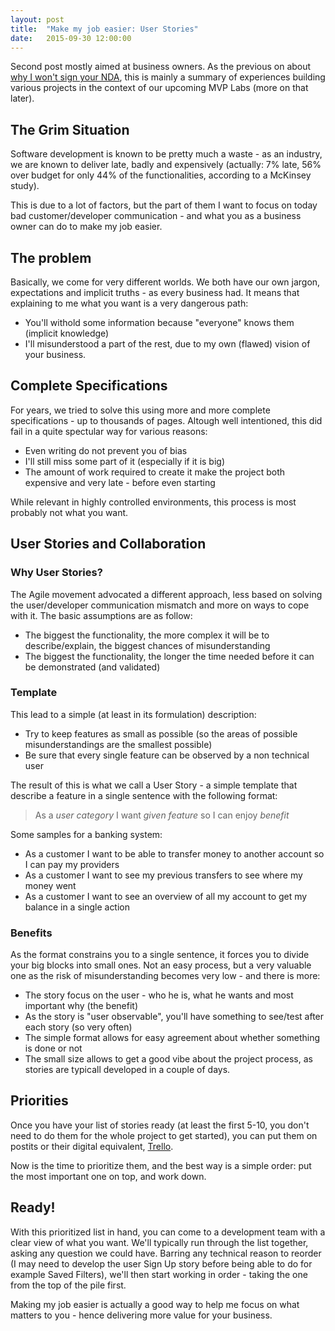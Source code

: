 ```yaml
---
layout: post
title:  "Make my job easier: User Stories"
date:   2015-09-30 12:00:00
---
```


Second post mostly aimed at business owners. As the previous on about [why I won't sign your NDA](http://joyouscoding.com/blog/2015/08/12/why-i-wont-sign-your-nda.html), this is mainly a summary of experiences building various projects in the context of our upcoming MVP Labs (more on that later).

## The Grim Situation

Software development is known to be pretty much a waste - as an industry, we are known to deliver late, badly and expensively (actually: 7% late, 56% over budget for only 44% of the functionalities, according to a McKinsey study).

This is due to a lot of factors, but the part of them I want to focus on today bad customer/developer communication - and what you as a business owner can do to make my job easier.

## The problem

Basically, we come for very different worlds. We both have our own jargon, expectations and implicit truths - as every business had. It means that explaining to me what you want is a very dangerous path:

* You'll withold some information because "everyone" knows them (implicit knowledge)
* I'll misunderstood a part of the rest, due to my own (flawed) vision of your business.

## Complete Specifications

For years, we tried to solve this using more and more complete specifications - up to thousands of pages. Altough well intentioned, this did fail in a quite spectular way for various reasons:

* Even writing do not prevent you of bias
* I'll still miss some part of it (especially if it is big)
* The amount of work required to create it make the project both expensive and very late - before even starting

While relevant in highly controlled environments, this process is most probably not what you want.

## User Stories and Collaboration

### Why User Stories?

The Agile movement advocated a different approach, less based on solving the user/developer communication mismatch and more on ways to cope with it. The basic assumptions are as follow:

* The biggest the functionality, the more complex it will be to describe/explain, the biggest chances of misunderstanding
* The biggest the functionality, the longer the time needed before it can be demonstrated (and validated)

### Template

This lead to a simple (at least in its formulation) description:

* Try to keep features as small as possible (so the areas of possible misunderstandings are the smallest possible)
* Be sure that every single feature can be observed by a non technical user

The result of this is what we call a User Story - a simple template that describe a feature in a single sentence with the following format:

> As a <em>user category</em> I want <em>given feature</em> so I can enjoy <em>benefit</em>

Some samples for a banking system:

* As a customer I want to be able to transfer money to another account so I can pay my providers
* As a customer I want to see my previous transfers to see where my money went
* As a customer I want to see an overview of all my account to get my balance in a single action

### Benefits

As the format constrains you to a single sentence, it forces you to divide your big blocks into small ones. Not an easy process, but a very valuable one as the risk of misunderstanding becomes very low - and there is more:

* The story focus on the user - who he is, what he wants and most important why (the benefit)
* As the story is "user observable", you'll have something to see/test after each story (so very often)
* The simple format allows for easy agreement about whether something is done or not
* The small size allows to get a good vibe about the project process, as stories are typicall developed in a couple of days.

## Priorities

Once you have your list of stories ready (at least the first 5-10, you don't need to do them for the whole project to get started), you can put them on postits or their digital equivalent, [Trello](trello.com).

Now is the time to prioritize them, and the best way is a simple order: put the most important one on top, and work down.

## Ready!

With this prioritized list in hand, you can come to a development team with a clear view of what you want. We'll typically run through the list together, asking any question we could have. Barring any technical reason to reorder (I may need to develop the user Sign Up story before being able to do for example Saved Filters), we'll then start working in order - taking the one from the top of the pile first.

Making my job easier is actually a good way to help me focus on what matters to you - hence delivering more value for your business.

